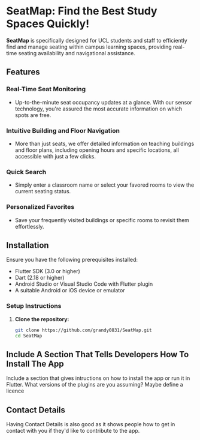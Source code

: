 # SeatMap: Find the Best Study Spaces Quickly!

**SeatMap** is specifically designed for UCL students and staff to efficiently find and manage seating within campus learning spaces, providing real-time seating availability and navigational assistance.

## Features

### Real-Time Seat Monitoring
- Up-to-the-minute seat occupancy updates at a glance. With our sensor technology, you're assured the most accurate information on which spots are free.

### Intuitive Building and Floor Navigation
- More than just seats, we offer detailed information on teaching buildings and floor plans, including opening hours and specific locations, all accessible with just a few clicks.

### Quick Search
- Simply enter a classroom name or select your favored rooms to view the current seating status.

### Personalized Favorites
- Save your frequently visited buildings or specific rooms to revisit them effortlessly.

## Installation

Ensure you have the following prerequisites installed:
- Flutter SDK (3.0 or higher)
- Dart (2.18 or higher)
- Android Studio or Visual Studio Code with Flutter plugin
- A suitable Android or iOS device or emulator

### Setup Instructions

1. **Clone the repository:**
   ```bash
   git clone https://github.com/grandy0831/SeatMap.git
   cd SeatMap


## Include A Section That Tells Developers How To Install The App

Include a section that gives intructions on how to install the app or run it in Flutter.  What versions of the plugins are you assuming?  Maybe define a licence

##  Contact Details

Having Contact Details is also good as it shows people how to get in contact with you if they'd like to contribute to the app. 

